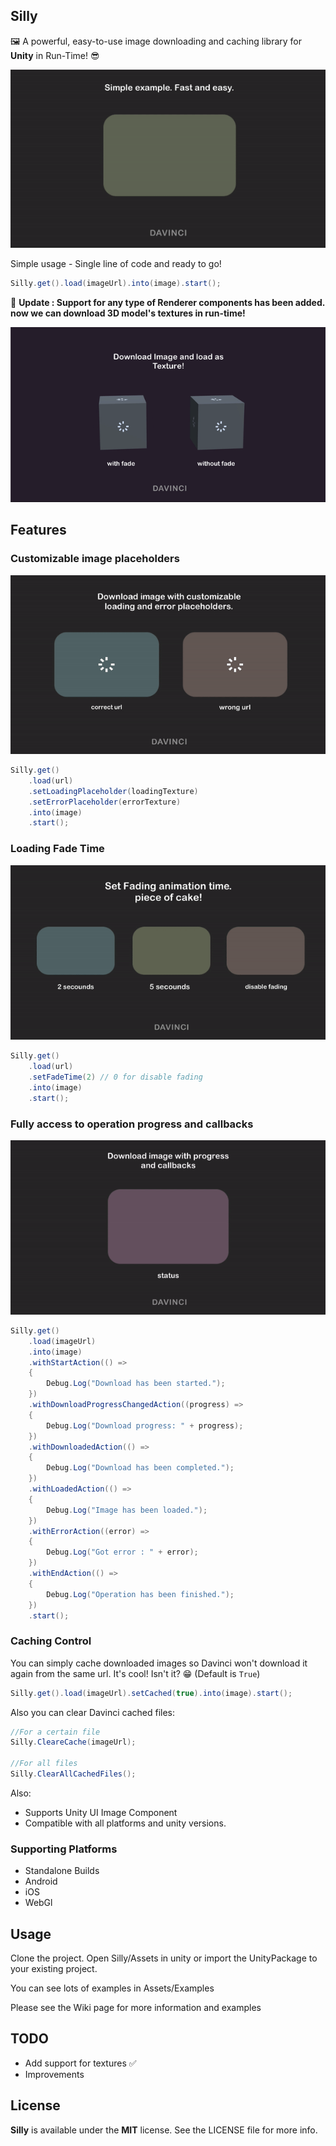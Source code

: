 Silly
---
🖼 A powerful, easy-to-use image downloading and caching library for **Unity** in Run-Time! 😎 

![](https://github.com/tonyvtomy/Silly/blob/master/Images/image1.gif?raw=true)

Simple usage - Single line of code and ready to go!
```csharp
Silly.get().load(imageUrl).into(image).start();
```

🔴 **Update : Support for any type of Renderer components has been added. now we can download 3D model's textures in run-time!**

![](https://github.com/tonyvtomy/Silly/blob/master/Images/image2.gif?raw=true)


Features
---
### Customizable image placeholders

![](https://github.com/tonyvtomy/Silly/blob/master/Images/image3.gif?raw=true)
```csharp
Silly.get()
    .load(url)
    .setLoadingPlaceholder(loadingTexture)
    .setErrorPlaceholder(errorTexture)
    .into(image)
    .start();
```

### Loading Fade Time

![](https://github.com/tonyvtomy/Silly/blob/master/Images/image4.gif?raw=true)
```csharp
Silly.get()
    .load(url)
    .setFadeTime(2) // 0 for disable fading
    .into(image)
    .start();
```

### Fully access to operation progress and callbacks

![](https://github.com/tonyvtomy/Silly/blob/master/Images/image5.gif?raw=true)
```csharp
Silly.get()
    .load(imageUrl)
    .into(image)
    .withStartAction(() =>
    {
        Debug.Log("Download has been started.");
    })
    .withDownloadProgressChangedAction((progress) =>
    {
        Debug.Log("Download progress: " + progress);
    })
    .withDownloadedAction(() =>
    {
        Debug.Log("Download has been completed.");
    })
    .withLoadedAction(() =>
    {
        Debug.Log("Image has been loaded.");
    })
    .withErrorAction((error) =>
    {
        Debug.Log("Got error : " + error);
    })
    .withEndAction(() =>
    {
        Debug.Log("Operation has been finished.");
    })
    .start();
```

### Caching Control
You can simply cache downloaded images so Davinci won't download it again from the same url. It's cool! Isn't it? 😁
(Default is `True`)

```csharp
Silly.get().load(imageUrl).setCached(true).into(image).start();
```

Also you can clear Davinci cached files: 
```csharp
//For a certain file
Silly.CleareCache(imageUrl);

//For all files
Silly.ClearAllCachedFiles();
```

Also:
- Supports Unity UI Image Component
- Compatible with all platforms and unity versions.

### Supporting Platforms
- Standalone Builds
- Android
- iOS
- WebGl

Usage
----
Clone the project. Open Silly/Assets in unity or import the UnityPackage to your existing project.

You can see lots of examples in Assets/Examples

Please see the Wiki page for more information and examples

TODO
----
 - Add support for textures ✅ 
 - Improvements

License
----
**Silly** is available under the **MIT** license. See the LICENSE file for more info.

